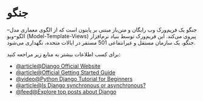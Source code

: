 # جنگو

جنگو یک فریم‌ورک وب رایگان و متن‌باز مبتنی بر پایتون است که از الگوی معماری مدل–الگو–ویو (Model-Template-Views) پیروی می‌کند. این فریم‌ورک توسط بنیاد نرم‌افزار جنگو، یک سازمان مستقل و غیرانتفاعی 501 مستقر در ایالات متحده، نگهداری می‌شود.

برای کسب اطلاعات بیشتر به منابع زیر مراجعه کنید:

- [@article@Django Official Website](https://www.djangoproject.com/)
- [@article@Official Getting Started Guide](https://www.djangoproject.com/start/)
- [@video@Python Django Tutorial for Beginners](https://www.youtube.com/watch?v=rHux0gMZ3Eg)
- [@article@Is Django synchronous or asynchronous?](https://stackoverflow.com/questions/58548089/django-is-synchronous-or-asynchronous)
- [@feed@Explore top posts about Django](https://app.daily.dev/tags/django?ref=roadmapsh)
